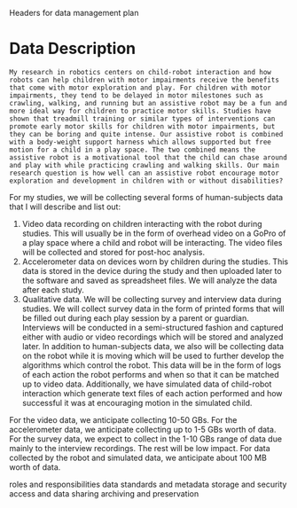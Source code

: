 Headers for data management plan

# Data Description

    My research in robotics centers on child-robot interaction and how robots can help children with motor impairments receive the benefits that come with motor exploration and play. For children with motor impairments, they tend to be delayed in motor milestones such as crawling, walking, and running but an assistive robot may be a fun and more ideal way for children to practice motor skills. Studies have shown that treadmill training or similar types of interventions can promote early motor skills for children with motor impairments, but they can be boring and quite intense. Our assistive robot is combined with a body-weight support harness which allows supported but free motion for a child in a play space. The two combined means the assistive robot is a motivational tool that the child can chase around and play with while practicing crawling and walking skills. Our main research question is how well can an assistive robot encourage motor exploration and development in children with or without disabilities?

  For my studies, we will be collecting several forms of human-subjects data that I will describe and list out:
1.	Video data recording on children interacting with the robot during studies. This will usually be in the form of overhead video on a GoPro of a play space where a child and robot will be interacting. The video files will be collected and stored for post-hoc analysis. 
2.	Accelerometer data on devices worn by children during the studies. This data is stored in the device during the study and then uploaded later to the software and saved as spreadsheet files. We will analyze the data after each study. 
3.	Qualitative data. We will be collecting survey and interview data during studies. We will collect survey data in the form of printed forms that will be filled out during each play session by a parent or guardian. Interviews will be conducted in a semi-structured fashion and captured either with audio or video recordings which will be stored and analyzed later. 
  In addition to human-subjects data, we also will be collecting data on the robot while it is moving which will be used to further develop the algorithms which control the robot. This data will be in the form of logs of each action the robot performs and when so that it can be matched up to video data. Additionally, we have simulated data of child-robot interaction which generate text files of each action performed and how successful it was at encouraging motion in the simulated child.

For the video data, we anticipate collecting 10-50 GBs.
For the accelerometer data, we anticipate collecting up to 1-5 GBs worth of data.
For the survey data, we expect to collect in the 1-10 GBs range of data due mainly to the interview recordings. The rest will be low impact.
For data collected by the robot and simulated data, we anticipate about 100 MB worth of data.

roles and responsibilities
data standards and metadata
storage and security
access and data sharing
archiving and preservation
